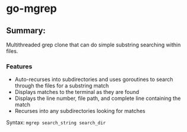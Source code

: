 # go-mgrep

## Summary:

Multithreaded grep clone that can do simple substring searching within files.

### Features

- Auto-recurses into subdirectories and uses goroutines to search through the files for a substring match
- Displays matches to the terminal as they are found
- Displays the line number, file path, and complete line containing the match
- Recurses into any subdirectories looking for matches

Syntax: `mgrep search_string search_dir`
